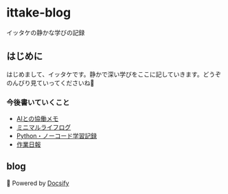 # ittake-blog
イッタケの静かな学びの記録

## はじめに
はじめまして、イッタケです。静かで深い学びをここに記していきます。どうぞのんびり見ていってくださいね🌿
### 今後書いていくこと

- [AIとの協働メモ](ai.md)
- [ミニマルライフログ](minimal.md)
- [Python・ノーコード学習記録](learning.md)
- [作業日報](dailyreport.md)

## blog

📘 Powered by [Docsify](https://docsify.js.org)
